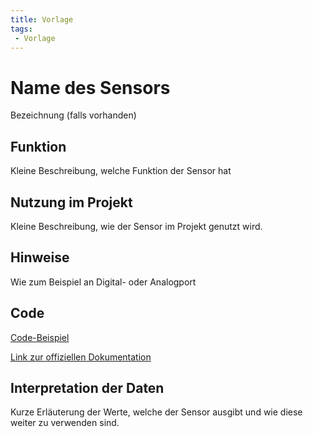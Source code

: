 ```yaml
---
title: Vorlage
tags:
 - Vorlage
---
```


# Name des Sensors
Bezeichnung (falls vorhanden)

## Funktion
Kleine Beschreibung, welche Funktion der Sensor hat

## Nutzung im Projekt
Kleine Beschreibung, wie der Sensor im Projekt genutzt wird.

## Hinweise
Wie zum Beispiel an Digital- oder Analogport

## Code
[Code-Beispiel](#)

[Link zur offiziellen Dokumentation](#)

## Interpretation der Daten
Kurze Erläuterung der Werte, welche der Sensor ausgibt und wie diese weiter zu verwenden sind.

